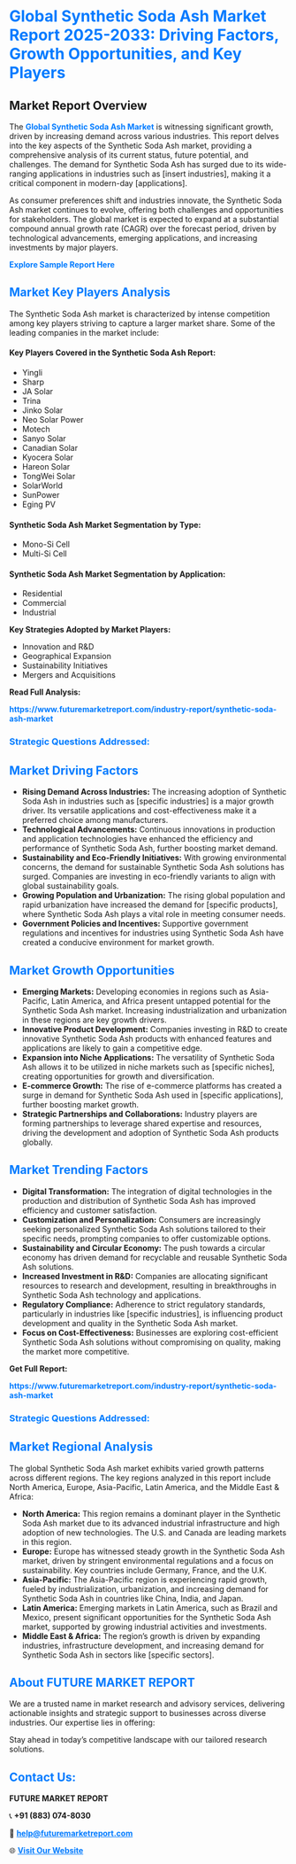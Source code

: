 <h1 style="color: #007BFF;">Global Synthetic Soda Ash Market Report 2025-2033: Driving Factors, Growth Opportunities, and Key Players</h1>

<section id="overview">
<h2>Market Report Overview</h2>
<p>The <a href="https://www.futuremarketreport.com/industry-report/synthetic-soda-ash-market" style="color: #007BFF; text-decoration: none;"><strong>Global Synthetic Soda Ash Market</strong></a> is witnessing significant growth, driven by increasing demand across various industries. This report delves into the key aspects of the Synthetic Soda Ash market, providing a comprehensive analysis of its current status, future potential, and challenges. The demand for Synthetic Soda Ash has surged due to its wide-ranging applications in industries such as [insert industries], making it a critical component in modern-day [applications].</p>
<p>As consumer preferences shift and industries innovate, the Synthetic Soda Ash market continues to evolve, offering both challenges and opportunities for stakeholders. The global market is expected to expand at a substantial compound annual growth rate (CAGR) over the forecast period, driven by technological advancements, emerging applications, and increasing investments by major players.</p>
</section>

<section id="overview">
<p><a href="https://www.futuremarketreport.com/request-sample/reportId=33398" style="color: #007BFF; text-decoration: none;"><strong>Explore Sample Report Here</strong></a></p>
</section>

<section id="key-players">
<h2 style="color: #007BFF;">Market Key Players Analysis</h2>
<p>The Synthetic Soda Ash market is characterized by intense competition among key players striving to capture a larger market share. Some of the leading companies in the market include:</p>
<h4>Key Players Covered in the Synthetic Soda Ash Report:</h4>
<ul><li>Yingli</li><li>Sharp</li><li>JA Solar</li><li>Trina</li><li>Jinko Solar</li><li>Neo Solar Power</li><li>Motech</li><li>Sanyo Solar</li><li>Canadian Solar</li><li>Kyocera Solar</li><li>Hareon Solar</li><li>TongWei Solar</li><li>SolarWorld</li><li>SunPower</li><li>Eging PV</li></ul>
<h4>Synthetic Soda Ash Market Segmentation by Type:</h4>
<ul><li>Mono-Si Cell</li><li>Multi-Si Cell</li></ul>

<h4>Synthetic Soda Ash Market Segmentation by Application:</h4>
<ul><li>Residential</li><li>Commercial</li><li>Industrial</li></ul>
<p><strong>Key Strategies Adopted by Market Players:</strong></p>
<ul>
<li>Innovation and R&D</li>
<li>Geographical Expansion</li>
<li>Sustainability Initiatives</li>
<li>Mergers and Acquisitions</li>
</ul>
</section>

<section>
<p><strong>Read Full Analysis: </strong></p><a href="https://www.futuremarketreport.com/industry-report/synthetic-soda-ash-market" style="color: #007BFF; text-decoration: none;"><strong>https://www.futuremarketreport.com/industry-report/synthetic-soda-ash-market</strong></a>
<h3 style="color: #007BFF;">Strategic Questions Addressed:</h3>
</section>

<section id="driving-factors">
<h2 style="color: #007BFF;">Market Driving Factors</h2>
<ul>
<li><strong>Rising Demand Across Industries:</strong> The increasing adoption of Synthetic Soda Ash in industries such as [specific industries] is a major growth driver. Its versatile applications and cost-effectiveness make it a preferred choice among manufacturers.</li>
<li><strong>Technological Advancements:</strong> Continuous innovations in production and application technologies have enhanced the efficiency and performance of Synthetic Soda Ash, further boosting market demand.</li>
<li><strong>Sustainability and Eco-Friendly Initiatives:</strong> With growing environmental concerns, the demand for sustainable Synthetic Soda Ash solutions has surged. Companies are investing in eco-friendly variants to align with global sustainability goals.</li>
<li><strong>Growing Population and Urbanization:</strong> The rising global population and rapid urbanization have increased the demand for [specific products], where Synthetic Soda Ash plays a vital role in meeting consumer needs.</li>
<li><strong>Government Policies and Incentives:</strong> Supportive government regulations and incentives for industries using Synthetic Soda Ash have created a conducive environment for market growth.</li>
</ul>
</section>

<section id="growth-opportunities">
<h2 style="color: #007BFF;">Market Growth Opportunities</h2>
<ul>
<li><strong>Emerging Markets:</strong> Developing economies in regions such as Asia-Pacific, Latin America, and Africa present untapped potential for the Synthetic Soda Ash market. Increasing industrialization and urbanization in these regions are key growth drivers.</li>
<li><strong>Innovative Product Development:</strong> Companies investing in R&D to create innovative Synthetic Soda Ash products with enhanced features and applications are likely to gain a competitive edge.</li>
<li><strong>Expansion into Niche Applications:</strong> The versatility of Synthetic Soda Ash allows it to be utilized in niche markets such as [specific niches], creating opportunities for growth and diversification.</li>
<li><strong>E-commerce Growth:</strong> The rise of e-commerce platforms has created a surge in demand for Synthetic Soda Ash used in [specific applications], further boosting market growth.</li>
<li><strong>Strategic Partnerships and Collaborations:</strong> Industry players are forming partnerships to leverage shared expertise and resources, driving the development and adoption of Synthetic Soda Ash products globally.</li>
</ul>
</section>

<section id="trending-factors">
<h2 style="color: #007BFF;">Market Trending Factors</h2>
<ul>
<li><strong>Digital Transformation:</strong> The integration of digital technologies in the production and distribution of Synthetic Soda Ash has improved efficiency and customer satisfaction.</li>
<li><strong>Customization and Personalization:</strong> Consumers are increasingly seeking personalized Synthetic Soda Ash solutions tailored to their specific needs, prompting companies to offer customizable options.</li>
<li><strong>Sustainability and Circular Economy:</strong> The push towards a circular economy has driven demand for recyclable and reusable Synthetic Soda Ash solutions.</li>
<li><strong>Increased Investment in R&D:</strong> Companies are allocating significant resources to research and development, resulting in breakthroughs in Synthetic Soda Ash technology and applications.</li>
<li><strong>Regulatory Compliance:</strong> Adherence to strict regulatory standards, particularly in industries like [specific industries], is influencing product development and quality in the Synthetic Soda Ash market.</li>
<li><strong>Focus on Cost-Effectiveness:</strong> Businesses are exploring cost-efficient Synthetic Soda Ash solutions without compromising on quality, making the market more competitive.</li>
</ul>
</section>

<section>
<p><strong>Get Full Report: </strong></p><a href="https://www.futuremarketreport.com/industry-report/synthetic-soda-ash-market" style="color: #007BFF; text-decoration: none;"><strong>https://www.futuremarketreport.com/industry-report/synthetic-soda-ash-market</strong></a>
<h3 style="color: #007BFF;">Strategic Questions Addressed:</h3>
</section>


<section id="regional-analysis">
<h2 style="color: #007BFF;">Market Regional Analysis</h2>
<p>The global Synthetic Soda Ash market exhibits varied growth patterns across different regions. The key regions analyzed in this report include North America, Europe, Asia-Pacific, Latin America, and the Middle East & Africa:</p>
<ul>
<li><strong>North America:</strong> This region remains a dominant player in the Synthetic Soda Ash market due to its advanced industrial infrastructure and high adoption of new technologies. The U.S. and Canada are leading markets in this region.</li>
<li><strong>Europe:</strong> Europe has witnessed steady growth in the Synthetic Soda Ash market, driven by stringent environmental regulations and a focus on sustainability. Key countries include Germany, France, and the U.K.</li>
<li><strong>Asia-Pacific:</strong> The Asia-Pacific region is experiencing rapid growth, fueled by industrialization, urbanization, and increasing demand for Synthetic Soda Ash in countries like China, India, and Japan.</li>
<li><strong>Latin America:</strong> Emerging markets in Latin America, such as Brazil and Mexico, present significant opportunities for the Synthetic Soda Ash market, supported by growing industrial activities and investments.</li>
<li><strong>Middle East & Africa:</strong> The region’s growth is driven by expanding industries, infrastructure development, and increasing demand for Synthetic Soda Ash in sectors like [specific sectors].</li>
</ul>
</section>

<footer>
<h2 style="color: #007BFF;">About FUTURE MARKET REPORT</h2>
<p>We are a trusted name in market research and advisory services, delivering actionable insights and strategic support to businesses across diverse industries. Our expertise lies in offering:</p>

<p>Stay ahead in today’s competitive landscape with our tailored research solutions.</p>

<h2 style="color: #007BFF;">Contact Us:</h2>
<p><strong>FUTURE MARKET REPORT</strong></p>
<p>📞 <strong>+91 (883) 074-8030</strong></p>
<p>📧 <strong><a href="mailto:help@futuremarketreport.com" style="color: #007BFF;">help@futuremarketreport.com</a></strong></p>
<p>🌐 <strong><a href="https://www.futuremarketreport.com/" style="color: #007BFF;">Visit Our Website</a></strong></p>
</footer>